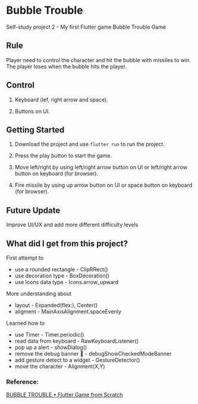# Bubble Trouble

Self-study project 2 - My first Flutter game Bubble Trouble Game

## Rule

Player need to control the character and hit the bubble with missiles to win. The player loses when the bubble hits the player.

## Control

1. Keyboard (lef, right arrow and space).

2. Buttons on UI.

## Getting Started

1. Download the project and use ``` flutter run ``` to run the project.

2. Press the play button to start the game.

3. Move left/right by using left/right arrow button on UI or left/right arrow button on keyboard (for browser).

4. Fire missile by using up arrow button on UI or space button on keyboard (for browser).

## Future Update
Improve UI/UX and add more different difficulty levels

## What did I get from this project?

First attempt to
- use a rounded rectangle - ClipRRect()
- use decoration type - BoxDecoration()
- use Icons data type - Icons.arrow_upward

More understanding about 
- layout - Expanded(flex:), Center()
- aligment -  MainAxisAlignment.spaceEvenly

Learned how to 
- use Timer - Timer.periodic()
- read data from keyboard - RawKeyboardListener()
- pop up a alert - showDialog()
- remove the debug banner 🤣 - debugShowCheckedModeBanner
- add gesture detect to a widget - GestureDetector()
- move the character - Alignment(X,Y)


### Reference:

[BUBBLE TROUBLE • Flutter Game from Scratch
](https://www.youtube.com/watch?v=fhYHgJAw48c&list=PLlvRDpXh1Se6kipeBLiF1xByAEmxYie6J&index=2&ab_channel=MitchKoko)
